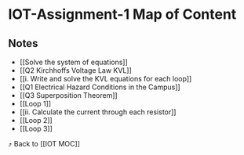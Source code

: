 # IOT-Assignment-1 Map of Content


## Notes
- [[Solve the system of equations]]
- [[Q2 Kirchhoffs Voltage Law KVL]]
- [[i. Write and solve the KVL equations for each loop]]
- [[Q1 Electrical Hazard Conditions in the Campus]]
- [[Q3 Superposition Theorem]]
- [[Loop 1]]
- [[ii. Calculate the current through each resistor]]
- [[Loop 2]]
- [[Loop 3]]

⤴️ Back to [[IOT MOC]]